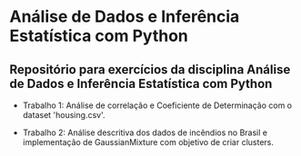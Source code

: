 # Análise de Dados e Inferência Estatística com Python
Repositório para exercícios da disciplina  Análise de Dados e Inferência Estatística com Python 
---
- Trabalho 1: Análise de correlação e Coeficiente de Determinação com o dataset 'housing.csv'.

- Trabalho 2: Análise descritiva dos dados de incêndios no Brasil e implementação de GaussianMixture com objetivo de criar clusters.
